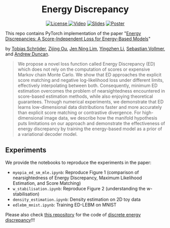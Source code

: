 <h1 align="center">Energy Discrepancy</h1>
<p align="center">
    <a href="https://nips.cc/virtual/2023/poster/72991"> <img alt="License" src="https://img.shields.io/static/v1?label=Pub&message=NeurIPS%2723&color=blue"> </a>
    <a href="https://nips.cc/virtual/2023/poster/72991"> <img src="https://img.shields.io/badge/Video-grey?logo=Kuaishou&logoColor=white" alt="Video"></a>
    <a href="https://nips.cc/virtual/2023/poster/72991"> <img src="https://img.shields.io/badge/Slides-grey?&logo=MicrosoftPowerPoint&logoColor=white" alt="Slides"></a>
    <a href="https://nips.cc/virtual/2023/poster/72991"> <img src="https://img.shields.io/badge/Poster-grey?logo=airplayvideo&logoColor=white" alt="Poster"></a>
</p>

This repo contains PyTorch implementation of the paper "[Energy Discrepancies: A Score-Independent Loss for Energy-Based Models](https://arxiv.org/abs/2307.06431)"

by [Tobias Schröder](https://tobias-schroeder.github.io/), [Zijing Ou](https://j-zin.github.io/), [Jen Ning Lim](https://scholar.google.com/citations?user=Uryp_N8AAAAJ&hl=en), [Yingzhen Li](http://yingzhenli.net/home/en/), [Sebastian Vollmer](https://scholar.google.co.uk/citations?user=WoqSEpYAAAAJ&hl=en), and [Andrew Duncan](https://www.imperial.ac.uk/people/a.duncan).

> We propose a novel loss function called Energy Discrepancy (ED)
which does not rely on the computation of scores or expensive Markov chain
Monte Carlo. We show that ED approaches the explicit score matching and negative log-likelihood loss under different limits, effectively interpolating between
both. Consequently, minimum ED estimation overcomes the problem of nearsightedness encountered in score-based estimation methods, while also enjoying
theoretical guarantees. Through numerical experiments, we demonstrate that ED
learns low-dimensional data distributions faster and more accurately than explicit
score matching or contrastive divergence. For high-dimensional image data, we
describe how the manifold hypothesis puts limitations on our approach and demonstrate the effectiveness of energy discrepancy by training the energy-based model
as a prior of a variational decoder model.

## Experiments

We provide the notebooks to reproduce the experiments in the paper:

- `myopia_ed_sm_mle.ipynb`: Reproduce Figure 1 (comparison of nearsightedness of Energy Discrepancy, Maximum Likelihood Estimation, and Score Matching)
- `w_stabilisation.ipynb`: Reproduce Figure 2 (understanding the w-stabilisation)
- `density_estimation.ipynb`: Density estimation on 2D toy data
- `edlebm_mnist.ipynb`: Training ED-LEBM on MNIST

Please also check [this repository](https://github.com/J-zin/discrete-energy-discrepancy) for the code of [discrete energy discrepancy](https://neurips.cc/virtual/2024/poster/93171)!!!
